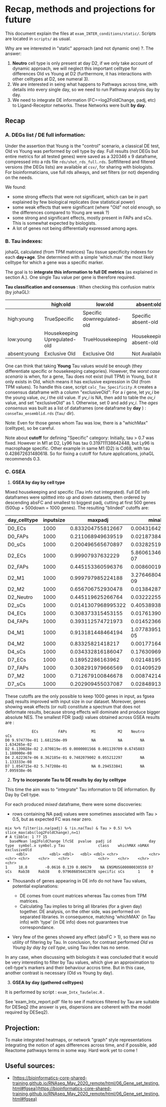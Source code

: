 # Recap,  methods  and projections for future

This document explain the files at `exam_INTER_conditions/static/`. Scripts are located in `scripts/` as usual.

Why are we interested in "static" approach (and not dynamic one) ?. The answer:

1. **Neutro** cell type is only present at day D2, if we only take account of dynamic approach, we will neglect this important celltype for differences Old vs Young at D2 (furthermore, it has interactions with other celltypes at D2, see numeral 3).
2. We are interested in seing what happens to Pathways across time, with details into every single day, so we need to run Pathway analysis day by day.
3. We need to integrate DE information (FC==log2FoldChange, padj, etc)  to Ligand-Receptor networks. These Networks were built **by day**.

## Recap

### A. DEGs list / DE full information: 

Under the assertion that Young is the "control" scenario, a classical DE test, Old vs Young was performed by cell type by day. Full results (not DEGs but entire metrics for all tested genes) were saved as a 320346 x 9 dataframe, compressed into a rds file `rds/shot_rds_full.rds`. Softfiltered and filtered versions (the DEGs lists) are available at `csv/`, for sharing with biologists. For bioinformaticians, use full rds allways, and set filters (or not) depending on the needs. 

We found:
- some strong effects that were not significant, which can be in part explained by few biological replicates (low statistical power)
- some weak effects that were significant (where "Old" not old enough, so the differences compared to Young are weak ?)
- some strong and significant effects, mostly present in FAPs and sCs. This is somewhat expected by biologists.
- A lot of genes not being differentially expressed among ages.

### B. Tau indexes:

johaGL calculated (from TPM matrices) Tau tissue specificity indexes for each **day+age**. She determined with a simple 'which.max' the most likely celltype for which a gene was a specific marker. 

 The goal is to **integrate this information to full DE metrics** (as explained in section A.). One single Tau value per gene is therefore required.

**Tau classification and consensus** : 
When checking this confusion matrix (by johaGL):

|	         |high:old	|low:old	| absent:old	|
|--------------|--------------|--------------|--------------|
|high:young  | TrueSpecific	|Specific downregulated-old 	|  Specific absent-old |
|low:young   | Housekeeping Upregulated-old	|TrueHousekeeping | Housekeeping absent-old |
|absent:young | Exclusive Old | Exclusive Old | Not Available  |


One can think that taking **Young** Tau values would be enough (they differentiate specific or housekeeping categories). However, the *worst case scenario* is when, for a gene, Tau does not exist (null TPM) in Young, but it only exists in Old,  which means it has exclusive expression in Old (from TPM values). To handle this case, script `calc_Tau_Specificity.R` creates a consensus dataframe with a column "exclusiveOld": For a *i* gene, let *yv_i* be the young value, *ov_i* the old value. If *yv_i* is NA, then add to table the *ov_i* value, and set "exclusiveOld" as 1. Otherwise, set 0 and add *yv_i*.  The *ages consensus*  was built as a list of dataframes (one dataframe by **day** ) :  `conseTau_ensemblid.rds` (`Tau/` dir).

Note:  Even for those genes whom Tau was low, there is a "whichMax" (celltype), so be careful.

Note about **cutoff** for defining "Specific" category: Initially, tau > 0.7 was fixed. However in M1 at D2, Ly96 has tau 0.319711138642448, but Ly96 is macrophage specific. Other example in same M1 (D2) is Cd68, with tau 0.428672631480618. So for fixing a cutoff for future applications, johaGL recommends 0.3.

### C. GSEA  

1. **GSEA by day by cell type**

Mixed housekeeping and specific (Tau info not integrated). Full DE info dataframes were splitted into up and down datasets, then ordered by descending absFC and smallest to biggest padj, cutting at first 500 genes (500up + 500down = 1000 genes).  The resulting "blinded" cutoffs are:

|  day_celltype | inputsize | maxpadj | minabslfc |
|  ------------- | ------------ | ----------- | ---------- |
|   D0_ECs | 1000 | 0.833204755812667 | 0.00431642344880973  |
|   D0_FAPs | 1000 | 0.211068949639519 | 0.0218738426298392  |
|   D0_sCs | 1000 | 0.200496565670897 | 0.0328251937026974  |
|   D2_ECs | 1000 | 0.99907937632229 | 5.86061346118547e-07  |
|   D2_FAPs | 1000 | 0.445153360596376 | 0.00860019026213538  |
|   D2_M1 | 1000 | 0.999797985224188 | 3.27646804795741e-09  |
|   D2_M2 | 1000 | 0.656706752930478 | 0.0138428791183234  |
|   D2_Neutro | 1000 | 0.445119625266764 | 0.0322225565883877  |
|   D2_sCs | 1000 | 0.0141307968995322 | 0.405389381381288  |
|   D4_ECs | 1000 | 0.308373315453155 | 0.0176139001908065  |
|   D4_FAPs | 1000 | 0.393112574721973 | 0.014523666546943  |
|   D4_M1 | 1000 | 0.913181448464194 | 1.07783951528171e-05  |
|   D4_M2 | 1000 | 0.83325821418217 | 0.00177164842691496  |
|   D4_sCs | 1000 | 0.034332816186047 | 0.176309694233418  |
|   D7_ECs | 1000 | 0.18952286163962 | 0.0214819598200951  |
|   D7_FAPs | 1000 | 0.308291979666569 | 0.0140952915537856  |
|   D7_M2 | 1000 | 0.712679100846678 | 0.00874214071918688  |
|   D7_sCs | 1000 | 0.202909455037087 | 0.0284891378559077  |


These cutoffs are the only possible to keep 1000 genes in input, as fgsea padj results improved with input size in our dataset. Moreover, genes showing weak effects (or null) constitute a spectrum that does not deformate results, because strong effects will dominate and produce bigger absolute NES.
The smallest FDR (padj) values obtained across GSEA results are :  

```
            ECs         FAPs           M1          M2    Neutro          sCs
D0 9.974770e-01 1.681250e-09           NA          NA        NA 1.634265e-02
D2 6.139028e-02 2.070819e-05 0.0000001566 0.001139709 0.6745883 1.180000e-08
D4 2.622367e-06 8.362185e-01 0.7402079002 0.055212297        NA 1.133333e-08
D7 1.054715e-02 5.747208e-01           NA 0.294533841        NA 7.095938e-06
```

2. **Try to incorporate Tau to DE results by day by celltype**

This time the aim was to "integrate" Tau information to DE information. By Day by Cell type.

For each produced *mixed* dataframe, there were some discoveries:

- rows containing  NA padj values were sometimes associated with Tau > 0.5, but as expected FC was near zero.
```
mix %>% filter(is.na(padj) & !is.na(Tau) & Tau > 0.5) %>% slice_max(abs(log2FoldChange),n=1)
# A tibble: 1 ?? 15
  baseMean log2FoldChange lfcSE  pvalue  padj id                 day   type  symbol.x symbol.y Tau               class    whichMAX nbMAX exclusiveOld
     <dbl>          <dbl> <dbl>   <dbl> <dbl> <chr>              <chr> <chr> <chr>    <chr>    <chr>             <chr>    <chr>    <chr> <chr>       
1     18.8        -0.0616 0.139 0.00679    NA ENSMUSG00000030559 D7    sCs   Rab38    Rab38    0.979686856413078 specific sCs      1     0      
```

- Thousands of genes appearing in DE info do not have Tau values, potential explanations: 
	* DE comes from count matrices whereas Tau comes from TPM matrices. 
	* Calculating Tau implies to bring all libraries (for a given day) together. DE analysis, on the other side, was performed on separated libraries. In consequence, matching 'whichMAX' (in Tau info) with 'type' (in DE info) does not guarantees true correspondance. 

- Very few of the genes showed any effect (absFC > 1), so there was no utility of filtering by Tau. In conclusion, for contrast performed *Old vs Young by day by cell type*, using Tau index has no sense.

In any case, when discussing with biologists it was concluded that it would be very interesting to filter by Tau values, which give an approximation to cell-type's markers and their behaviour accros time. But in this case, another contrast is necessary (Old vs Young by day).


3. **GSEA by day (gathered celltypes)** 

It is performed by script :
  `exam_Intx_TauSelec.R` .
  
See 'exam_Intx_report.pdf' file to see if matrices filtered by Tau are suitable for DESeq2 (the answer is yes, dispersions are coherent with the model required by DESeq2).

## Projection:
To make integrated heatmaps, or network "graph" style representations integrating the notion of ages differences across time, and if possible, add Reactome pathways terms in some way. Hard work yet to come ! 

## Useful sources:
- [https://bioinformatics-core-shared-training.github.io/RNAseq_May_2020_remote/html/06_Gene_set_testing.html#fgsea](https://bioinformatics-core-shared-training.github.io/RNAseq_May_2020_remote/html/06_Gene_set_testing.html#fgsea)

 
